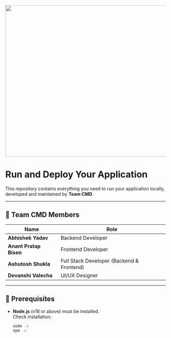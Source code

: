 
<div align="center">
<img width="1200" height="475" alt="Odoo Hackathon Banner" src="https://www.odoo.com/web/image/67276233-7cf9d43f/01.jpg" />
</div>

# Run and Deploy Your Application

This repository contains everything you need to run your application locally, developed and maintained by **Team CMD**.

---

## 👥 Team CMD Members

| Name | Role |
|------|------|
| **Abhishek Yadav** | Backend Developer |
| **Anant Pratap Bisen** | Frontend Developer |
| **Ashutosh Shukla** | Full Stack Developer (Backend & Frontend) |
| **Devanshi Valecha** | UI/UX Designer |

---

## 🧩 Prerequisites

- **Node.js** (v18 or above) must be installed.  
  Check installation:
  ```bash
  node -v
  npm -v
